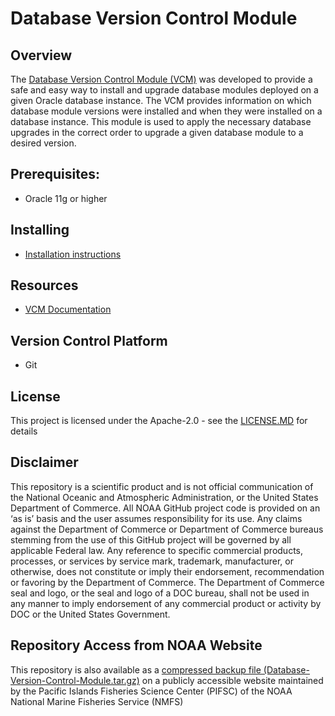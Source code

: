 # Database Version Control Module

## Overview
The [Database Version Control Module (VCM)](https://github.com/PIFSC-NMFS-NOAA/Database-Version-Control-Module) was developed to provide a safe and easy way to install and upgrade database modules deployed on a given Oracle database instance.  The VCM provides information on which database module versions were installed and when they were installed on a database instance.  This module is used to apply the necessary database upgrades in the correct order to upgrade a given database module to a desired version.

## Prerequisites:
- Oracle 11g or higher

## Installing
- [Installation instructions](./docs/Installing%20or%20Upgrading%20the%20DB%20Version%20Control%20Module.MD)

## Resources
- [VCM Documentation](./docs/DB%20Version%20Control%20Module%20Documentation.MD)

## Version Control Platform
- Git

## License
This project is licensed under the Apache-2.0 - see the [LICENSE.MD](./LICENSE.MD) for details

## Disclaimer
This repository is a scientific product and is not official communication of the National Oceanic and Atmospheric Administration, or the United States Department of Commerce. All NOAA GitHub project code is provided on an ‘as is’ basis and the user assumes responsibility for its use. Any claims against the Department of Commerce or Department of Commerce bureaus stemming from the use of this GitHub project will be governed by all applicable Federal law. Any reference to specific commercial products, processes, or services by service mark, trademark, manufacturer, or otherwise, does not constitute or imply their endorsement, recommendation or favoring by the Department of Commerce. The Department of Commerce seal and logo, or the seal and logo of a DOC bureau, shall not be used in any manner to imply endorsement of any commercial product or activity by DOC or the United States Government.

## Repository Access from NOAA Website
This repository is also available as a [compressed backup file (Database-Version-Control-Module.tar.gz)](https://pifsc-xfer.irc.noaa.gov/gitxfer/Database-Version-Control-Module.tar.gz) on a publicly accessible website maintained by the Pacific Islands Fisheries Science Center (PIFSC) of the NOAA National Marine Fisheries Service (NMFS)
